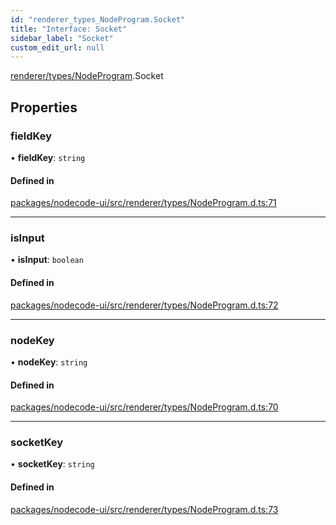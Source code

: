 ```yaml
---
id: "renderer_types_NodeProgram.Socket"
title: "Interface: Socket"
sidebar_label: "Socket"
custom_edit_url: null
---
```


[renderer/types/NodeProgram](../modules/renderer_types_NodeProgram.md).Socket

## Properties

### fieldKey

• **fieldKey**: `string`

#### Defined in

[packages/nodecode-ui/src/renderer/types/NodeProgram.d.ts:71](https://github.com/bischoff-m/nodecode/blob/1978ab5/packages/nodecode-ui/src/renderer/types/NodeProgram.d.ts#L71)

___

### isInput

• **isInput**: `boolean`

#### Defined in

[packages/nodecode-ui/src/renderer/types/NodeProgram.d.ts:72](https://github.com/bischoff-m/nodecode/blob/1978ab5/packages/nodecode-ui/src/renderer/types/NodeProgram.d.ts#L72)

___

### nodeKey

• **nodeKey**: `string`

#### Defined in

[packages/nodecode-ui/src/renderer/types/NodeProgram.d.ts:70](https://github.com/bischoff-m/nodecode/blob/1978ab5/packages/nodecode-ui/src/renderer/types/NodeProgram.d.ts#L70)

___

### socketKey

• **socketKey**: `string`

#### Defined in

[packages/nodecode-ui/src/renderer/types/NodeProgram.d.ts:73](https://github.com/bischoff-m/nodecode/blob/1978ab5/packages/nodecode-ui/src/renderer/types/NodeProgram.d.ts#L73)
